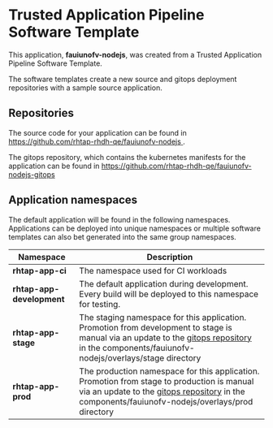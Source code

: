 # Trusted Application Pipeline Software Template

This application, **fauiunofv-nodejs**, was created from a Trusted Application Pipeline Software Template.

The software templates create a new source and gitops deployment repositories with a sample source application. 

## Repositories

The source code for your application can be found in [https://github.com/rhtap-rhdh-qe/fauiunofv-nodejs ](https://github.com/rhtap-rhdh-qe/fauiunofv-nodejs ).
 
The gitops repository, which contains the kubernetes manifests for the application can be found in 
[https://github.com/rhtap-rhdh-qe/fauiunofv-nodejs-gitops ](https://github.com/rhtap-rhdh-qe/fauiunofv-nodejs-gitops ) 

## Application namespaces 

The default application will be found in the following namespaces. Applications can be deployed into unique namespaces or multiple software templates can also bet generated into the same group namespaces.  

|  Namespace   |  Description   |  
| -------- | -------- |
| **rhtap-app-ci** | The namespace used for CI workloads |
| **rhtap-app-development** | The default application during development. Every build will be deployed to this namespace for testing. |
| **rhtap-app-stage** | The staging namespace for this application. Promotion from development to stage is manual via an update to the [gitops repository](https://github.com/rhtap-rhdh-qe/fauiunofv-nodejs-gitops ) in the components/fauiunofv-nodejs/overlays/stage directory |
| **rhtap-app-prod** | The production namespace for this application. Promotion from stage to production is manual via an update to the [gitops repository](https://github.com/rhtap-rhdh-qe/fauiunofv-nodejs-gitops ) in the components/fauiunofv-nodejs/overlays/prod directory |